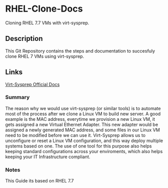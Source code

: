# RHEL-Clone-Docs
Cloning RHEL 7.7 VMs with virt-sysprep.

## Description
This Git Repository contains the steps and documentation to succesfuly clone RHEL 7 VMs using virt-sysprep.

## Links
[Virt-Sysprep Official Docs](http://libguestfs.org/virt-sysprep.1.html)

### Summary
The reason why we would use virt-sysprep (or similar tools) is to automate most of the process after we clone a Linux VM to build new server. A good example is the MAC address, everytime we provision a new Linux VM, it gets assigned a new Virtual Ethernet Adapter. This new adapter would be assigned a newly generated MAC address, and some files in our Linux VM need to be modified before we can use it. Virt-Sysprep allows us to unconfigure or reset a Linux VM configuration, and this way deploy multiple systems based on one. The use of one tool for this purpose also helps keeping standard configurations across your enviroments, which also helps keeping your IT Infrastructure compliant. 

### Notes
This Guide its based on RHEL 7.7
